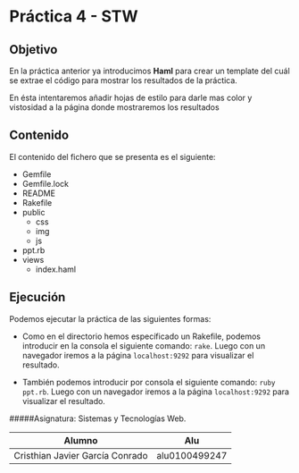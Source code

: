 Práctica 4 - STW
==============

Objetivo
---------

En la práctica anterior ya introducimos **Haml** para crear un template del cuál se extrae el código para mostrar los resultados de la práctica.

En ésta intentaremos añadir hojas de estilo para darle mas color y vistosidad a la página donde mostraremos los resultados

Contenido
---------

El contenido del fichero que se presenta es el siguiente:

* Gemfile
* Gemfile.lock
* README
* Rakefile
* public
	* css
	* img
	* js
* ppt.rb
* views
	* index.haml


Ejecución	
---------

Podemos ejecutar la práctica de las siguientes formas:

* Como en el directorio hemos específicado un Rakefile, podemos introducir en la consola el siguiente comando: `rake`. Luego con un navegador iremos a la página `localhost:9292` para visualizar el resultado.

* También podemos introducir por consola el siguiente comando: `ruby ppt.rb`. Luego con un navegador iremos a la página `localhost:9292` para visualizar el resultado.


#####Asignatura: Sistemas y Tecnologías Web.

|  Alumno |  Alu  |
|---------|-------|
|  Cristhian Javier García Conrado  |  alu0100499247  |
















